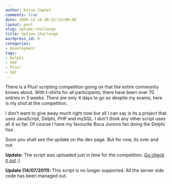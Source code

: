 ```yaml
---
author: Karun Japhet
comments: true
date: 2006-12-16 06:51:52+00:00
layout: post
slug: uptime-challenge
title: Uptime Challenge
wordpress_id: 6
categories:
- Development
tags:
- Delphi
- PHP
- Plus!
- UpC
---
```


There is a Plus! scripting competition going on that the entire community knows about. With t-shirts for all participants, there have been over 70 entries in 3 weeks. There are only 4 days to go so despite my exams, here is my shot at the competition.

I don't want to give away much right now but all I can say is its a project that uses JavaScript, Delphi, PHP and mySQL. I don't think any other script uses all 4 so far. Of course I have my favourite Boca Juniors fan doing the Delphi hax.

Soon you shall see the update on the dev page. But for now, its over and out.

**Update:** The script was uploaded just in time for the competition. [Go check it out](http://karunab.com/uptime) ;)

**Update (14/07/2011):** This script is no longer supported. All the server side code has been managed out.
